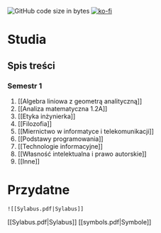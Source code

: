 ![GitHub code size in bytes](https://shields.io/github/languages/code-size/xederro/Studia?style=for-the-badge) [![ko-fi](https://ko-fi.com/img/githubbutton_sm.svg)](https://ko-fi.com/A0A8GJFDV)
# Studia
## Spis treści
### Semestr 1
1. [[Algebra liniowa z geometrą analityczną]]
2. [[Analiza matematyczna 1.2A]]
3. [[Etyka inżynierka]]
4. [[Filozofia]]
5. [[Miernictwo w informatyce i telekomunikacji]]
6. [[Podstawy programowania]]
7. [[Technologie informacyjne]]
8. [[Własność intelektualna i prawo autorskie]]
9. [[Inne]]




# Przydatne
```ad-info
![[Sylabus.pdf|Sylabus]]
```
[[Sylabus.pdf|Sylabus]]
[[symbols.pdf|Symbole]]
